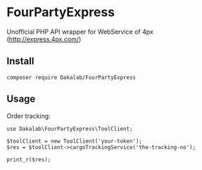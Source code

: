 # FourPartyExpress

Unofficial PHP API wrapper for WebService of 4px (http://express.4px.com/)

## Install

```
composer require Dakalab/FourPartyExpress
```

## Usage

Order tracking:

```
use Dakalab\FourPartyExpress\ToolClient;

$toolClient = new ToolClient('your-token');
$res = $toolClient->cargoTrackingService('the-tracking-no');

print_r($res);
```
